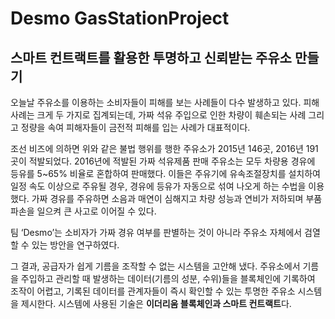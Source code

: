# Desmo GasStationProject

## 스마트 컨트랙트를 활용한 투명하고 신뢰받는 주유소 만들기

오늘날 주유소를 이용하는 소비자들이 피해를 보는 사례들이 다수 발생하고 있다. 피해 사례는 크게 두 가지로 집계되는데, 가짜 석유 주입으로 인한 차량이 훼손되는 사례 그리고 정량을 속여 피해자들이 금전적 피해를 입는 사례가 대표적이다.

조선 비즈에 의하면 위와 같은 불법 행위를 행한 주유소가 2015년 146곳, 2016년 191곳이 적발되었다. 2016년에 적발된 가짜 석유제품 판매 주유소는 모두 차량용 경유에 등유를 5~65% 비율로 혼합하여 판매했다. 이들은 주유기에 유속조절장치를 설치하여 일정 속도 이상으로 주유될 경우, 경유에 등유가 자동으로 섞여 나오게 하는 수법을 이용했다. 가짜 경유를 주유하면 소음과 매연이 심해지고 차량 성능과 연비가 저하되며 부품 파손을 일으켜 큰 사고로 이어질 수 있다.

팀 ‘Desmo’는 소비자가 가짜 경유 여부를 판별하는 것이 아니라 주유소 자체에서 검열할 수 있는 방안을 연구하였다.

그 결과, 공급자가 쉽게 기름을 조작할 수 없는 시스템을 고안해 냈다. 주유소에서 기름을 주입하고 관리할 때 발생하는 데이터(기름의 성분, 수위)들을 블록체인에 기록하여 조작이 어렵고, 기록된 데이터를  관계자들이 즉시 확인할 수 있는 투명한 주유소 시스템을 제시한다. 시스템에 사용된 기술은 **이더리움 블록체인과 스마트 컨트랙트**다.

